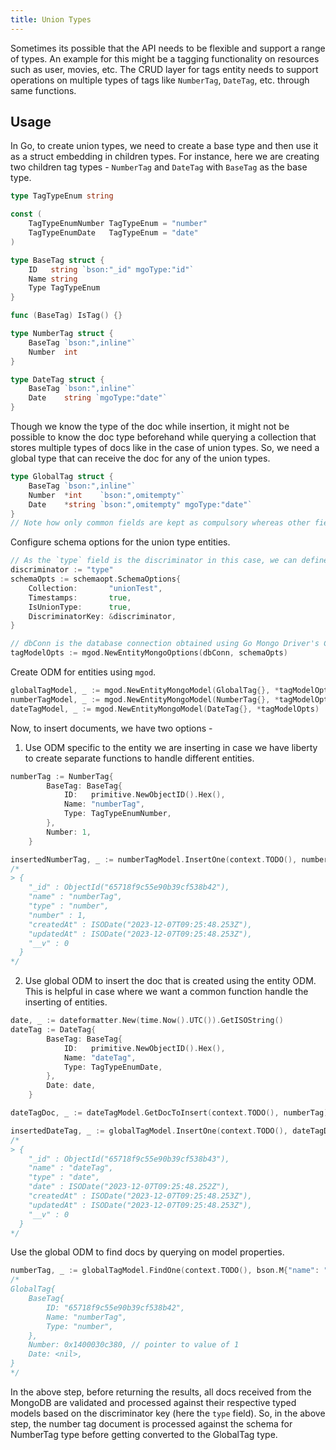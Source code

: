 ```yaml
---
title: Union Types
---
```

Sometimes its possible that the API needs to be flexible and support a range of types. An example for this might be a tagging functionality on resources such as user, movies, etc. The CRUD layer for tags entity needs to support operations on multiple types of tags like `NumberTag`, `DateTag`, etc. through same functions.

## Usage

In Go, to create union types, we need to create a base type and then use it as a struct embedding in children types. For instance, here we are creating two children tag types - `NumberTag` and `DateTag` with `BaseTag` as the base type.
```go
type TagTypeEnum string

const (
	TagTypeEnumNumber TagTypeEnum = "number"
	TagTypeEnumDate   TagTypeEnum = "date"
)

type BaseTag struct {
	ID   string `bson:"_id" mgoType:"id"`
	Name string
	Type TagTypeEnum
}

func (BaseTag) IsTag() {}

type NumberTag struct {
	BaseTag `bson:",inline"`
	Number  int
}

type DateTag struct {
	BaseTag `bson:",inline"`
	Date    string `mgoType:"date"`
}
```

Though we know the type of the doc while insertion, it might not be possible to know the doc type beforehand while querying a collection that stores multiple types of docs like in the case of union types. So, we need a global type that can receive the doc for any of the union types.
```go
type GlobalTag struct {
	BaseTag `bson:",inline"`
	Number  *int    `bson:",omitempty"`
	Date    *string `bson:",omitempty" mgoType:"date"`
}
// Note how only common fields are kept as compulsory whereas other fields are marked optional.
```

Configure schema options for the union type entities.
```go
// As the `type` field is the discriminator in this case, we can define the DiscriminatorKey rather than relying on auto creation of `__t` field.
discriminator := "type"
schemaOpts := schemaopt.SchemaOptions{
	Collection:       "unionTest",
	Timestamps:       true,
	IsUnionType:      true,
	DiscriminatorKey: &discriminator,
}

// dbConn is the database connection obtained using Go Mongo Driver's Connect method.
tagModelOpts := mgod.NewEntityMongoOptions(dbConn, schemaOpts)
```

Create ODM for entities using `mgod`.
```go
globalTagModel, _ := mgod.NewEntityMongoModel(GlobalTag{}, *tagModelOpts)
numberTagModel, _ := mgod.NewEntityMongoModel(NumberTag{}, *tagModelOpts)
dateTagModel, _ := mgod.NewEntityMongoModel(DateTag{}, *tagModelOpts)
```

Now, to insert documents, we have two options -
1. Use ODM specific to the entity we are inserting in case we have liberty to create separate functions to handle different entities.
```go
numberTag := NumberTag{
		BaseTag: BaseTag{
			ID:   primitive.NewObjectID().Hex(),
			Name: "numberTag",
			Type: TagTypeEnumNumber,
		},
		Number: 1,
	}

insertedNumberTag, _ := numberTagModel.InsertOne(context.TODO(), numberTag)
/*
> {
	"_id" : ObjectId("65718f9c55e90b39cf538b42"),
	"name" : "numberTag",
	"type" : "number",
	"number" : 1,
	"createdAt" : ISODate("2023-12-07T09:25:48.253Z"),
	"updatedAt" : ISODate("2023-12-07T09:25:48.253Z"),
	"__v" : 0
  }
*/
```

2. Use global ODM to insert the doc that is created using the entity ODM. This is helpful in case where we want a common function handle the inserting of entities.
```go
date, _ := dateformatter.New(time.Now().UTC()).GetISOString()
dateTag := DateTag{
		BaseTag: BaseTag{
			ID:   primitive.NewObjectID().Hex(),
			Name: "dateTag",
			Type: TagTypeEnumDate,
		},
		Date: date,
	}

dateTagDoc, _ := dateTagModel.GetDocToInsert(context.TODO(), numberTag)

insertedDateTag, _ := globalTagModel.InsertOne(context.TODO(), dateTagDoc)
/*
> {
	"_id" : ObjectId("65718f9c55e90b39cf538b43"),
	"name" : "dateTag",
	"type" : "date",
	"date" : ISODate("2023-12-07T09:25:48.252Z"),
	"createdAt" : ISODate("2023-12-07T09:25:48.253Z"),
	"updatedAt" : ISODate("2023-12-07T09:25:48.253Z"),
	"__v" : 0
  }
*/
```

Use the global ODM to find docs by querying on model properties.
```go
numberTag, _ := globalTagModel.FindOne(context.TODO(), bson.M{"name": "numberTag"})
/*
GlobalTag{
	BaseTag{
		ID: "65718f9c55e90b39cf538b42",
		Name: "numberTag",
		Type: "number",
	},
	Number: 0x1400030c380, // pointer to value of 1
	Date: <nil>,
}
*/
```
In the above step, before returning the results, all docs received from the MongoDB are validated and processed against their respective typed models based on the discriminator key (here the `type` field). So, in the above step, the number tag document is processed against the schema for NumberTag type before getting converted to the GlobalTag type.